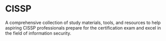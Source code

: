 # CISSP
A comprehensive collection of study materials, tools, and resources to help aspiring CISSP professionals prepare for the certification exam and excel in the field of information security.
